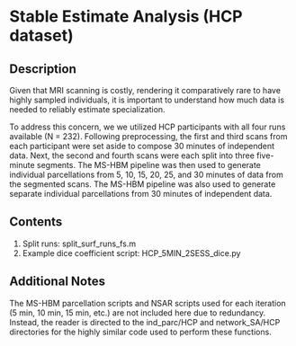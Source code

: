# Stable Estimate Analysis (HCP dataset)

## Description
Given that MRI scanning is costly, rendering it comparatively rare to have highly sampled individuals, it is important to understand how much data is needed to reliably estimate specialization. 

To address this concern, we we utilized HCP participants with all four runs available (N = 232). Following preprocessing, the first and third scans from each participant were set aside to compose 30 minutes of independent data. Next, the second and fourth scans were each split into three five-minute segments. The MS-HBM pipeline was then used to generate individual parcellations from 5, 10, 15, 20, 25, and 30 minutes of data from the segmented scans. The MS-HBM pipeline was also used to generate separate individual parcellations from 30 minutes of independent data. 

## Contents
1. Split runs: split_surf_runs_fs.m
2. Example dice coefficient script: HCP_5MIN_2SESS_dice.py 

## Additional Notes
The MS-HBM parcellation scripts and NSAR scripts used for each iteration (5 min, 10 min, 15 min, etc.) are not included here due to redundancy. Instead, the reader is directed to the ind_parc/HCP and network_SA/HCP directories for the highly similar code used to perform these functions.
